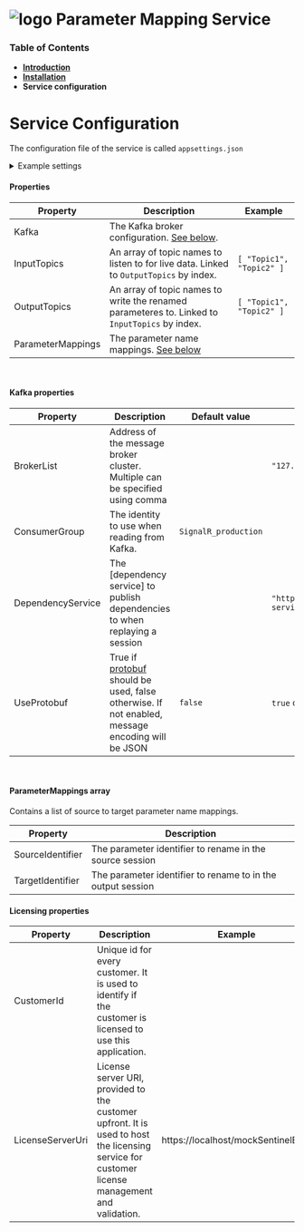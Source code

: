 # ![logo](/Media/branding.png)  Parameter Mapping Service

### Table of Contents
- [**Introduction**](../README.md)<br>
- [**Installation**](Installation.md)<br>
- **Service configuration**<br>

# Service Configuration
[Identity Service]: /IdentityService/README.md
[cors]: https://developer.mozilla.org/en-US/docs/Web/HTTP/CORS
[protobuf]: https://mclarenappliedtechnologies.zendesk.com/hc/en-us/articles/360008375233-Protobuf-Extension

The configuration file of the service is called ```appsettings.json```
<details>
<summary>Example settings</summary>

```
{
  "Kafka": {
    "BrokerList": "localhost:9092",
    "ConsumerGroup": "MAT.TAP.ParameterMapping",
    "DependencyService": "http://localhost:8081/api/dependencies/",
    "UseProtobuf": false
  },
  "InputTopics": [ "input_topic" ],
  "OutputTopics": [ "output_topic" ],
  "ParameterMappings": [
    {
      "SourceIdentifier": "carSpeed",
      "TargetIdentifier":  "vCar:Chassis" 
    }
  ],
  "Licensing": {
    "CustomerId": "00000000-0000-0000-0000-000000000000",
    "LicenseServerUri": "https://localhost/mockSentinelEMS"
  }
}
```

</details>

#### Properties

| Property  | Description | Example |  
|-|-|-|
| Kafka | The Kafka broker configuration. [See below](#kafka-properties).
| InputTopics | An array of topic names to listen to for live data. Linked to `OutputTopics` by index. | `[ "Topic1", "Topic2" ]` |
| OutputTopics | An array of topic names to write the renamed parameteres to. Linked to `InputTopics` by index. | `[ "Topic1", "Topic2" ]` |
| ParameterMappings        | The parameter name mappings. [See below](#parametermappings-array) |  

<br>

#### Kafka properties

| Property  | Description                                                 | Default value | Example                                                                   |  
|-|-|-|-|
| BrokerList        | Address of the message broker cluster. Multiple can be specified using comma  |               |    `"127.0.0.1"`       |  
| ConsumerGroup         | The identity to use when reading from Kafka. | `SignalR_production` | |
| DependencyService       |  The [dependency service] to publish dependencies to when replaying a session     |           |    `"http://dependency-service/api/dependencies/"`          |
| UseProtobuf         | True if [protobuf] should be used, false otherwise. If not enabled, message encoding will be JSON |   `false`      | `true` or `false` |

<br>

#### ParameterMappings array
Contains a list of source to target parameter name mappings.

| Property  | Description |  
|-|-|
| SourceIdentifier   |  The parameter identifier to rename in the source session |
| TargetIdentifier   |  The parameter identifier to rename to in the output session |


#### Licensing properties
| Property | Description | Example |
|--|--|--|
| CustomerId| Unique id for every customer. It is used to identify if the customer is licensed to use this application. |  |
| LicenseServerUri | License server URI, provided to the customer upfront. It is used to host the licensing service for customer license management and validation. | https://localhost/mockSentinelEMS |
